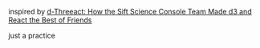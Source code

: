 inspired by [d-Threeact: How the Sift Science Console Team Made d3 and React the Best of Friends](http://blog.siftscience.com/blog/2015/4/6/d-threeact-how-sift-science-made-d3-react-besties)

just a practice